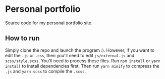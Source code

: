 # Personal portfolio

Source code for my personal portfolio site.

## How to run
Simply clone the repo and launch the program :). However, if you want to edit the `.js` or `.css`, then you'll need to edit `js/external.js` and `scss/style.scss`. You'll need to process these files. Run `npm install` or `yarn install` to install dependencies first. Then run `yarn minify` to compress the `.js` and `yarn scss` to compile the `.scss`.
